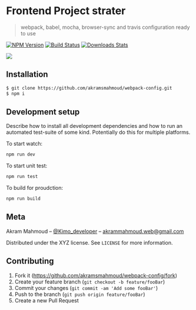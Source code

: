 # Frontend Project strater
> webpack, babel, mocha, browser-sync and travis configuration ready to use

[![NPM Version][npm-image]][npm-url]
[![Build Status][travis-image]][travis-url]
[![Downloads Stats][npm-downloads]][npm-url]



![](header.png)

## Installation

```sh
$ git clone https://github.com/akramsmahmoud/webpack-config.git
$ npm i
```


## Development setup

Describe how to install all development dependencies and how to run an automated test-suite of some kind. Potentially do this for multiple platforms.

To start watch:
```sh
npm run dev
```

To start unit test:
```sh
npm run test
```

To build for proudction:
```sh
npm run build
```


## Meta

Akram Mahmoud – [@Kimo_developer](https://twitter.com/Kimo_developer) – akrammahmoud.web@gmail.com

Distributed under the XYZ license. See ``LICENSE`` for more information.


## Contributing

1. Fork it (<https://github.com/akramsmahmoud/webpack-config/fork>)
2. Create your feature branch (`git checkout -b feature/fooBar`)
3. Commit your changes (`git commit -am 'Add some fooBar'`)
4. Push to the branch (`git push origin feature/fooBar`)
5. Create a new Pull Request

<!-- Markdown link & img dfn's -->
[npm-image]: https://img.shields.io/npm/v/datadog-metrics.svg?style=flat-square
[npm-url]: https://npmjs.org/package/datadog-metrics
[npm-downloads]: https://img.shields.io/npm/dm/datadog-metrics.svg?style=flat-square
[travis-image]: https://img.shields.io/travis/dbader/node-datadog-metrics/master.svg?style=flat-square
[travis-url]: https://travis-ci.org/dbader/node-datadog-metrics
[wiki]: https://github.com/yourname/yourproject/wiki
